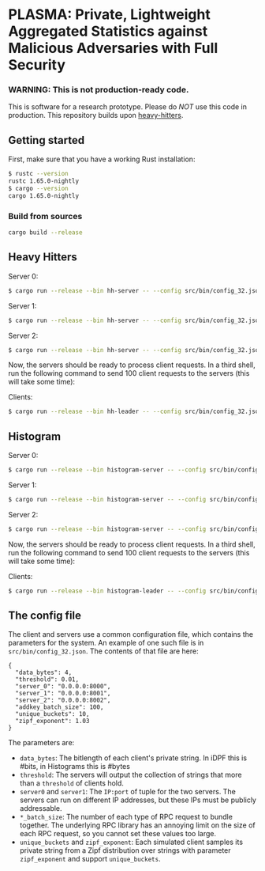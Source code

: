 # PLASMA: Private, Lightweight Aggregated Statistics against Malicious Adversaries with Full Security
### WARNING: This is not production-ready code.

This is software for a research prototype. Please
do *NOT* use this code in production.
This repository builds upon [heavy-hitters](https://github.com/henrycg/heavyhitters).


## Getting started
First, make sure that you have a working Rust installation:

```bash
$ rustc --version   
rustc 1.65.0-nightly
$ cargo --version
cargo 1.65.0-nightly
```

### Build from sources
```bash
cargo build --release
```

## Heavy Hitters

Server 0:
```bash
$ cargo run --release --bin hh-server -- --config src/bin/config_32.json --server_id 0
```

Server 1:
```bash
$ cargo run --release --bin hh-server -- --config src/bin/config_32.json --server_id 1
```

Server 2:
```bash
$ cargo run --release --bin hh-server -- --config src/bin/config_32.json --server_id 2
```

Now, the servers should be ready to process client requests. In a third shell, run the following command to send 100 client requests to the servers (this will take some time):

Clients:
```bash
$ cargo run --release --bin hh-leader -- --config src/bin/config_32.json -n 100
```

## Histogram

Server 0:
```bash
$ cargo run --release --bin histogram-server -- --config src/bin/config_8_histogram.json --server_id 0
```

Server 1:
```bash
$ cargo run --release --bin histogram-server -- --config src/bin/config_8_histogram.json --server_id 1
```

Server 2:
```bash
$ cargo run --release --bin histogram-server -- --config src/bin/config_8_histogram.json --server_id 2
```

Now, the servers should be ready to process client requests. In a third shell, run the following command to send 100 client requests to the servers (this will take some time):

Clients:
```bash
$ cargo run --release --bin histogram-leader -- --config src/bin/config_8_histogram.json -n 100
```


## The config file

The client and servers use a common configuration file, which contains the parameters for the system. An example of one such file is in `src/bin/config_32.json`. The contents of that file are here:

```
{
  "data_bytes": 4,
  "threshold": 0.01,
  "server_0": "0.0.0.0:8000",
  "server_1": "0.0.0.0:8001",
  "server_2": "0.0.0.0:8002",
  "addkey_batch_size": 100,
  "unique_buckets": 10,
  "zipf_exponent": 1.03
}
```

The parameters are:

* `data_bytes`: The bitlength of each client's private string. In iDPF this is #bits, in Histograms this is #bytes
* `threshold`: The servers will output the collection of strings that more than a `threshold` of clients hold.
* `server0` and `server1`: The `IP:port` of tuple for the two servers. The servers can run on different IP addresses, but these IPs must be publicly addressable.
* `*_batch_size`: The number of each type of RPC request to bundle together. The underlying RPC library has an annoying limit on the size of each RPC request, so you cannot set these values too large.
* `unique_buckets` and `zipf_exponent`: Each simulated client samples its private string from a Zipf distribution over strings with parameter `zipf_exponent` and support `unique_buckets`.
